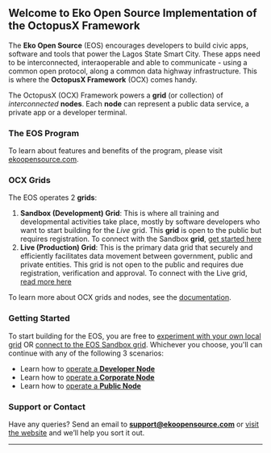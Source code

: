 ## Welcome to Eko Open Source Implementation of the OctopusX Framework
The **Eko Open Source** (EOS) encourages developers to build civic apps, software and tools that power the Lagos State Smart City. These apps need to be interconnected, interaoperable and able to communicate  - using a common open protocol, along a common data highway infrastructure. This is where the **OctopusX Framework** (OCX) comes handy.

The OctopusX (OCX) Framework powers a **grid** (or collection) of _interconnected_ **nodes**. Each **node** can represent a public data service, a private app or a developer terminal.


### The EOS Program
To learn about features and benefits of the program, please visit [ekoopensource.com](https://ekoopensource.com).


### OCX Grids
The EOS operates 2 **grids**:
1. **Sandbox (Development) Grid**: This is where all training and developmental activities take place, mostly by software developers who want to start building for the _Live_ grid. This **grid** is open to the public but requires registration. To connect with the Sandbox **grid**, [get started here](https://doc.com)
2. **Live (Production) Grid**: This is the primary data grid that securely and efficiently facilitates data movement between government, public and private entities. This grid is not open to the public and requires due registration, verification and approval. To connect with the Live grid, [read more here](https://doc.com)

To learn more about OCX grids and nodes, see the [documentation](https://github.com/ekoopensource/ocx/wiki).


### Getting Started
To start building for the EOS, you are free to [experiment with your own local grid](https://github.com/ekoopensource/ocx/wiki/Chapter-1c:-Setting-Up-Grids) OR [connect to the EOS Sandbox grid](https://doc.com/). Whichever you choose, you'll can continue with any of the following 3 scenarios:
- Learn how to [operate a **Developer Node**](https://github.com/ekoopensource/ocx/wiki/Chapter-2d:-Operating-Nodes) 
- Learn how to [operate a **Corporate Node**](https://github.com/ekoopensource/ocx/wiki/Chapter-2d:-Operating-Nodes) 
- Learn how to [operate a **Public Node**](https://github.com/ekoopensource/ocx/wiki/Chapter-2d:-Operating-Nodes) 

### Support or Contact
Have any queries? Send an email to **support@ekoopensource.com** or [visit the website](https://ekoopensource.com) and we’ll help you sort it out.

***

